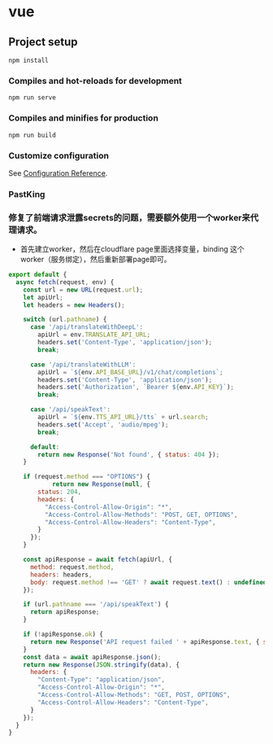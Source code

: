 # vue

## Project setup
```
npm install
```

### Compiles and hot-reloads for development
```
npm run serve
```

### Compiles and minifies for production
```
npm run build
```

### Customize configuration
See [Configuration Reference](https://cli.vuejs.org/config/).

### PastKing


### 修复了前端请求泄露secrets的问题，需要额外使用一个worker来代理请求。
- 首先建立worker，然后在cloudflare page里面选择变量，binding 这个worker（服务绑定），然后重新部署page即可。
```JavaScript
export default {
  async fetch(request, env) {
    const url = new URL(request.url);
    let apiUrl;
    let headers = new Headers();

    switch (url.pathname) {
      case '/api/translateWithDeepL':
        apiUrl = env.TRANSLATE_API_URL;
        headers.set('Content-Type', 'application/json');
        break;

      case '/api/translateWithLLM':
        apiUrl = `${env.API_BASE_URL}/v1/chat/completions`;
        headers.set('Content-Type', 'application/json');
        headers.set('Authorization', `Bearer ${env.API_KEY}`);
        break;

      case '/api/speakText':
        apiUrl = `${env.TTS_API_URL}/tts` + url.search;
        headers.set('Accept', 'audio/mpeg');
        break;

      default:
        return new Response('Not found', { status: 404 });
    }

    if (request.method === "OPTIONS") {
            return new Response(null, {
        status: 204,
        headers: {
          "Access-Control-Allow-Origin": "*",
          "Access-Control-Allow-Methods": "POST, GET, OPTIONS",
          "Access-Control-Allow-Headers": "Content-Type",
        }
      });
    }

    const apiResponse = await fetch(apiUrl, {
      method: request.method,
      headers: headers,
      body: request.method !== 'GET' ? await request.text() : undefined
    });

    if (url.pathname === '/api/speakText') {
      return apiResponse;
    }

    if (!apiResponse.ok) {
      return new Response('API request failed ' + apiResponse.text, { status: apiResponse.status });
    }
    const data = await apiResponse.json();
    return new Response(JSON.stringify(data), {
      headers: {
        "Content-Type": "application/json",
        "Access-Control-Allow-Origin": "*",
        "Access-Control-Allow-Methods": "GET, POST, OPTIONS",
        "Access-Control-Allow-Headers": "Content-Type",
      }
    });
  }
}
```